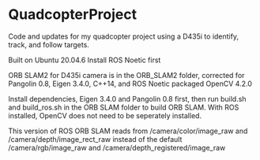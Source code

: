 # QuadcopterProject

Code and updates for my quadcopter project using a D435i to identify, track, and follow targets. 

Built on Ubuntu 20.04.6
Install ROS Noetic first

ORB SLAM2 for D435i camera is in the ORB_SLAM2 folder, corrected for Pangolin 0.8, Eigen 3.4.0, C++14, and ROS Noetic packaged OpenCV 4.2.0

Install dependencies, Eigen 3.4.0 and Pangolin 0.8 first, then run build.sh and build_ros.sh in the ORB SLAM folder to build ORB SLAM. With ROS installed, OpenCV does not need to be seperately installed.

This version of ROS ORB SLAM reads from /camera/color/image_raw and /camera/depth/image_rect_raw instead of the default /camera/rgb/image_raw and /camera/depth_registered/image_raw

